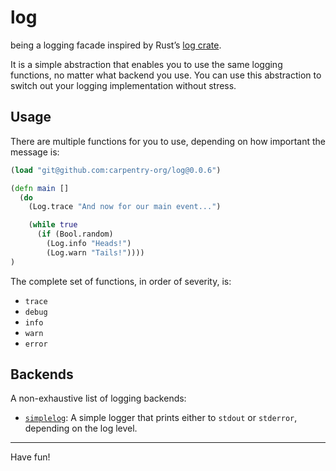 # log

being a logging facade inspired by Rust’s [log crate](https://github.com/rust-lang-nursery/log/).

It is a simple abstraction that enables you to use the same logging functions,
no matter what backend you use. You can use this abstraction to switch out your
logging implementation without stress.

## Usage

There are multiple functions for you to use, depending on how important the
message is:

```clojure
(load "git@github.com:carpentry-org/log@0.0.6")

(defn main []
  (do
    (Log.trace "And now for our main event...")

    (while true
      (if (Bool.random)
        (Log.info "Heads!")
        (Log.warn "Tails!"))))
)
```

The complete set of functions, in order of severity, is:
- `trace`
- `debug`
- `info`
- `warn`
- `error`

## Backends

A non-exhaustive list of logging backends:

- [`simplelog`](https://github.com/carpentry-org/simplelog): A simple logger
  that prints either to `stdout` or `stderror`, depending on the log level.

<hr/>

Have fun!
